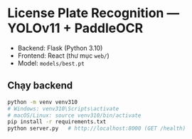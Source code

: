 # License Plate Recognition — YOLOv11 + PaddleOCR

- Backend: Flask (Python 3.10)
- Frontend: React (thư mục `web/`)
- Model: `models/best.pt`

## Chạy backend
```bash
python -m venv venv310
# Windows: venv310\Scripts\activate
# macOS/Linux: source venv310/bin/activate
pip install -r requirements.txt
python server.py   # http://localhost:8000 (GET /health)
